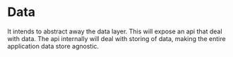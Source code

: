 # Data

It intends to abstract away the data layer. This will expose an api that deal with data. The api internally will deal with storing of data, making the entire application data store agnostic.
